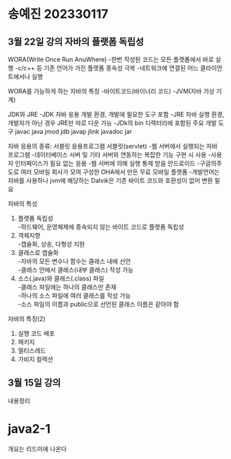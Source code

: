 # 송예진 202330117

## 3월 22일 강의 자바의 플랫폼 독립성
WORA(Write Once Run AnuWhere)
-한번 작성된 코드는 모든 플랫폼에서 바로 실행
-c/c++ 등 기존 언어가 가진 플랫폼 종속성 극복
-네트워크에 연결된 어느 클라이언트에서나 실행

WORA를 가능하게 하는 자바의 특징
-바이트코드(바이너리 코드)
-JVM(자바 가상 기계)

JDK와 JRE
-JDK 자바 응용 개발 환경, 개발에 필요한 도구 포함
-JRE 자바 실행 환경, 개발자가 아닌 경우 JRE만 따로 다운 가능
-JDk의 bin 디렉터리에 포함된 주요 개발 도구 javac java jmod jdb javap jlink javadoc jar

자바 응용의 종류: 서블릿 응용프로그램
서블릿(servlet)
-웹 서버에서 실행되는 자바 프로그램
-데이터베이스 서버 및 기타 서버와 연동하는 복잡한 기능 구현 시 사용
-사용자 인터페이스가 필요 없는 응용
-웹 서버에 의해 실행 통제 받음
안드로이드
-구글의주도로 여러 모바일 회사가 모여 구성한 OHA에서 만든 무료 모바일 플랫폼
-개발언어는 자바를 사용하나 jvm에 해당하는 Dalvik은 기존 바이트 코드와 호환성이 없어 변환 필요

자바의 특성  
1. 플랫폼 독립성  
-하드웨어, 운영체제에 종속되지 않는 바이트 코드로 플랫폼 독립성  
2. 객체지향  
-캡슐화, 상송, 다형성 지원
3. 클래스로 캡슐화  
-자바의 모든 변수나 함수는 클래스 내에 선언  
-클래스 안에서 클래스(내부 클래스) 작성 가능  
4. 소스(.java)와 클래스(.class) 파일  
-클래스 파일에는 하나의 클래스만 존재  
-하나의 소스 파일에 여러 클래스를 작성 가능  
-소스 파일의 이름과 public으로 선언된 클래스 이름은 같아야 함  

자바의 특징(2)
1. 실행 코드 배포
2. 패키지
3. 멀티스레드
4. 가비지 컬렉션

## 3월 15일 강의
내용정리

# java2-1
개요는 리드미에 나온다